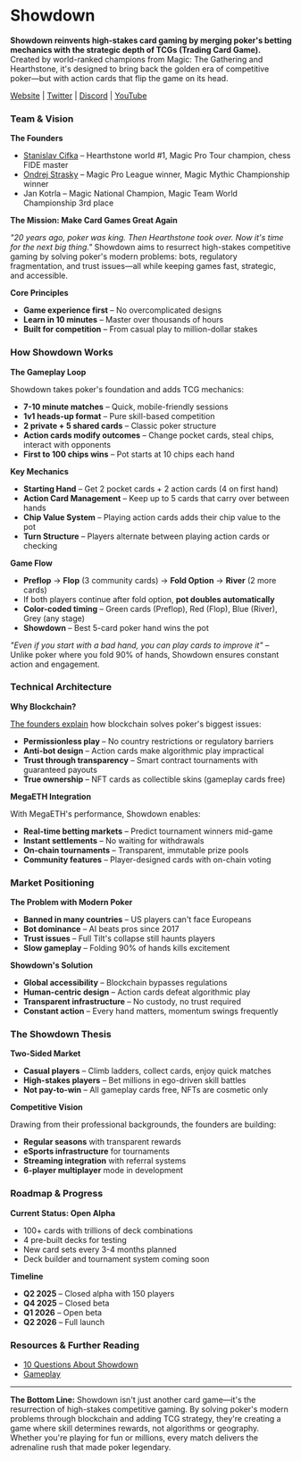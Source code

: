 # Showdown

**Showdown reinvents high-stakes card gaming by merging poker's betting mechanics with the strategic depth of TCGs (Trading Card Game).** Created by world-ranked champions from Magic: The Gathering and Hearthstone, it's designed to bring back the golden era of competitive poker—but with action cards that flip the game on its head.

[Website](https://www.showdown.game/) | [Twitter](https://x.com/Showdown_TCG) | [Discord](https://discord.gg/JWdRTRvFYN) | [YouTube](https://www.youtube.com/@playshowdown)

### Team & Vision

**The Founders**

* [Stanislav Cifka](https://x.com/StanCifka) – Hearthstone world #1, Magic Pro Tour champion, chess FIDE master
* [Ondrej Strasky](https://x.com/OndrejStrasky) – Magic Pro League winner, Magic Mythic Championship winner
* Jan Kotrla – Magic National Champion, Magic Team World Championship 3rd place

**The Mission: Make Card Games Great Again**

_"20 years ago, poker was king. Then Hearthstone took over. Now it's time for the next big thing."_ Showdown aims to resurrect high-stakes competitive gaming by solving poker's modern problems: bots, regulatory fragmentation, and trust issues—all while keeping games fast, strategic, and accessible.

**Core Principles**

* **Game experience first** – No overcomplicated designs
* **Learn in 10 minutes** – Master over thousands of hours
* **Built for competition** – From casual play to million-dollar stakes

### How Showdown Works

**The Gameplay Loop**

Showdown takes poker's foundation and adds TCG mechanics:

* **7-10 minute matches** – Quick, mobile-friendly sessions
* **1v1 heads-up format** – Pure skill-based competition
* **2 private + 5 shared cards** – Classic poker structure
* **Action cards modify outcomes** – Change pocket cards, steal chips, interact with opponents
* **First to 100 chips wins** – Pot starts at 10 chips each hand

**Key Mechanics**

* **Starting Hand** – Get 2 pocket cards + 2 action cards (4 on first hand)
* **Action Card Management** – Keep up to 5 cards that carry over between hands
* **Chip Value System** – Playing action cards adds their chip value to the pot
* **Turn Structure** – Players alternate between playing action cards or checking

**Game Flow**

* **Preflop** → **Flop** (3 community cards) → **Fold Option** → **River** (2 more cards)
* If both players continue after fold option, **pot doubles automatically**
* **Color-coded timing** – Green cards (Preflop), Red (Flop), Blue (River), Grey (any stage)
* **Showdown** – Best 5-card poker hand wins the pot

_"Even if you start with a bad hand, you can play cards to improve it"_ – Unlike poker where you fold 90% of hands, Showdown ensures constant action and engagement.

### Technical Architecture

**Why Blockchain?**

[The founders explain](https://x.com/Mega_Ecosystem/status/1915546328760779000) how blockchain solves poker's biggest issues:

* **Permissionless play** – No country restrictions or regulatory barriers
* **Anti-bot design** – Action cards make algorithmic play impractical
* **Trust through transparency** – Smart contract tournaments with guaranteed payouts
* **True ownership** – NFT cards as collectible skins (gameplay cards free)

**MegaETH Integration**

With MegaETH's performance, Showdown enables:

* **Real-time betting markets** – Predict tournament winners mid-game
* **Instant settlements** – No waiting for withdrawals
* **On-chain tournaments** – Transparent, immutable prize pools
* **Community features** – Player-designed cards with on-chain voting

### Market Positioning

**The Problem with Modern Poker**

* **Banned in many countries** – US players can't face Europeans
* **Bot dominance** – AI beats pros since 2017
* **Trust issues** – Full Tilt's collapse still haunts players
* **Slow gameplay** – Folding 90% of hands kills excitement

**Showdown's Solution**

* **Global accessibility** – Blockchain bypasses regulations
* **Human-centric design** – Action cards defeat algorithmic play
* **Transparent infrastructure** – No custody, no trust required
* **Constant action** – Every hand matters, momentum swings frequently

### The Showdown Thesis

**Two-Sided Market**

* **Casual players** – Climb ladders, collect cards, enjoy quick matches
* **High-stakes players** – Bet millions in ego-driven skill battles
* **Not pay-to-win** – All gameplay cards free, NFTs are cosmetic only

**Competitive Vision**

Drawing from their professional backgrounds, the founders are building:

* **Regular seasons** with transparent rewards
* **eSports infrastructure** for tournaments
* **Streaming integration** with referral systems
* **6-player multiplayer** mode in development

### Roadmap & Progress

**Current Status: Open Alpha**

* 100+ cards with trillions of deck combinations
* 4 pre-built decks for testing
* New card sets every 3-4 months planned
* Deck builder and tournament system coming soon

**Timeline**

* **Q2 2025** – Closed alpha with 150 players
* **Q4 2025** – Closed beta
* **Q1 2026** – Open beta
* **Q2 2026** – Full launch

### Resources & Further Reading

* [10 Questions About Showdown](https://x.com/Mega_Ecosystem/status/1915546328760779000)
* [Gameplay](https://x.com/alexhughsam/status/1925383572027830782)

***

**The Bottom Line:** Showdown isn't just another card game—it's the resurrection of high-stakes competitive gaming. By solving poker's modern problems through blockchain and adding TCG strategy, they're creating a game where skill determines rewards, not algorithms or geography. Whether you're playing for fun or millions, every match delivers the adrenaline rush that made poker legendary.
